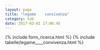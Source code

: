 ```yaml
---
layout: page
title: "legame    convivenza"
category: tab
date: 2017-03-01 17:06:45
---
```


{% include form_ricerca.html %}
{% include tabelle/legame____convivenza.html %}

